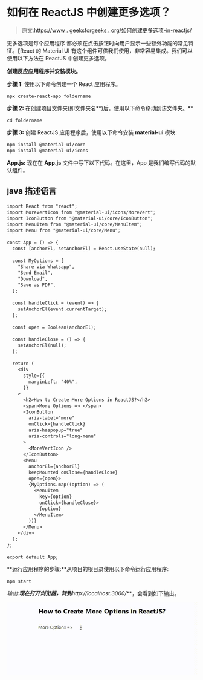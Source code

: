 # 如何在 ReactJS 中创建更多选项？

> 原文:[https://www . geeksforgeeks . org/如何创建更多选项-in-reactjs/](https://www.geeksforgeeks.org/how-to-create-more-options-in-reactjs/)

更多选项是每个应用程序  都必须在点击按钮时向用户显示一些额外功能的常见特征。【React 的 Material UI 有这个组件可供我们使用，非常容易集成。我们可以使用以下方法在 ReactJS 中创建更多选项。

**创建反应应用程序并安装模块。**

**步骤 1:** 使用以下命令创建一个 React 应用程序。

```
npx create-react-app foldername
```

**步骤 2:** 在创建项目文件夹(即文件夹名**)后，使用以下命令移动到该文件夹。**

```
cd foldername
```

**步骤 3:** 创建 ReactJS 应用程序后，使用以下命令安装 **material-ui** 模块:

```
npm install @material-ui/core
npm install @material-ui/icons
```

**App.js:** 现在在 **App.js** 文件中写下以下代码。在这里，App 是我们编写代码的默认组件。

## java 描述语言

```
import React from "react";
import MoreVertIcon from "@material-ui/icons/MoreVert";
import IconButton from "@material-ui/core/IconButton";
import MenuItem from "@material-ui/core/MenuItem";
import Menu from "@material-ui/core/Menu";

const App = () => {
  const [anchorEl, setAnchorEl] = React.useState(null);

  const MyOptions = [
    "Share via Whatsapp",
    "Send Email",
    "Download",
    "Save as PDF",
  ];

  const handleClick = (event) => {
    setAnchorEl(event.currentTarget);
  };

  const open = Boolean(anchorEl);

  const handleClose = () => {
    setAnchorEl(null);
  };

  return (
    <div
      style={{
        marginLeft: "40%",
      }}
    >
      <h2>How to Create More Options in ReactJS?</h2>
      <span>More Options => </span>
      <IconButton
        aria-label="more"
        onClick={handleClick}
        aria-haspopup="true"
        aria-controls="long-menu"
      >
        <MoreVertIcon />
      </IconButton>
      <Menu 
        anchorEl={anchorEl} 
        keepMounted onClose={handleClose} 
        open={open}>
        {MyOptions.map((option) => (
          <MenuItem
            key={option} 
            onClick={handleClose}>
            {option}
          </MenuItem>
        ))}
      </Menu>
    </div>
  );
};

export default App;
```

**运行应用程序的步骤:**从项目的根目录使用以下命令运行应用程序:

```
npm start
```

**输出:**现在打开浏览器，转到***http://localhost:3000/***，会看到如下输出。

![](img/6254d50bf06209c989bb3aff9c1d6d57.png)